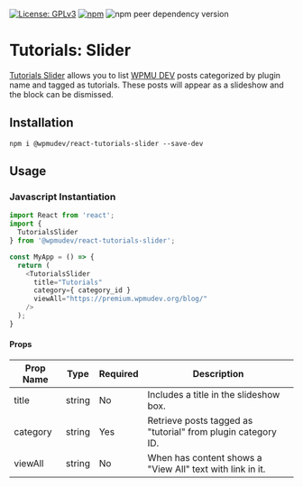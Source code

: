 [![License: GPLv3](https://img.shields.io/badge/License-GPL%20v3-blue.svg?color=green)](http://www.gnu.org/licenses/gpl-3.0)
[![npm](https://img.shields.io/npm/v/@wpmudev/react-tutorials-slider)](https://www.npmjs.com/package/@wpmudev/react-tutorials-slider)
![npm peer dependency version](https://img.shields.io/npm/dependency-version/@wpmudev/react-tutorials-slider/peer/react)

# Tutorials: Slider
[Tutorials Slider](https://wpmudev.github.io/shared-ui-react/?path=/story/tutorials-slider--primary) allows you to list [WPMU DEV](https://premium.wpmudev.org/blog/) posts categorized by plugin name and tagged as tutorials. These posts will appear as a slideshow and the block can be dismissed.

## Installation
```
npm i @wpmudev/react-tutorials-slider --save-dev
```

## Usage

### Javascript Instantiation
```js
import React from 'react';
import {
  TutorialsSlider
} from '@wpmudev/react-tutorials-slider';

const MyApp = () => {
  return (
    <TutorialsSlider
      title="Tutorials"
	  category={ category_id }
	  viewAll="https://premium.wpmudev.org/blog/"
    />
  );
}
```

#### Props
Prop Name | Type | Required | Description
--- | --- | --- | ---
title | string | No | Includes a title in the slideshow box.
category | string | Yes | Retrieve posts tagged as "tutorial" from plugin category ID.
viewAll | string | No | When has content shows a "View All" text with link in it.

